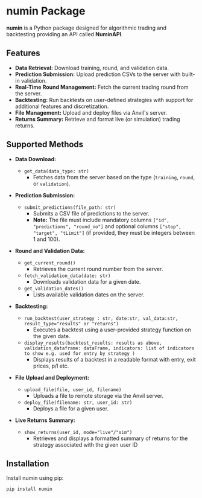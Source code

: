 # numin Package

**numin** is a Python package designed for algorithmic trading and backtesting providing an API called **NuminAPI**.

## Features

- **Data Retrieval:** Download training, round, and validation data.
- **Prediction Submission:** Upload prediction CSVs to the server with built-in validation.
- **Real-Time Round Management:** Fetch the current trading round from the server.
- **Backtesting:** Run backtests on user-defined strategies with support for additional features and discretization.
- **File Management:** Upload and deploy files via Anvil's server.
- **Returns Summary:** Retrieve and format live (or simulation) trading returns.

## Supported Methods

- **Data Download:**
  - `get_data(data_type: str)`
    - Fetches data from the server based on the type (`training`, `round`, or `validation`).

- **Prediction Submission:**
  - `submit_predictions(file_path: str)`
    - Submits a CSV file of predictions to the server.  
    - **Note:** The file must include mandatory columns `["id", "predictions", "round_no"]` and optional columns `["stop", "target", "tLimit"]` (if provided, they must be integers between 1 and 100).

- **Round and Validation Data:**
  - `get_current_round()`
    - Retrieves the current round number from the server.
  - `fetch_validation_data(date: str)`
    - Downloads validation data for a given date.
  - `get_validation_dates()`
    - Lists available validation dates on the server.

- **Backtesting:**
  - `run_backtest(user_strategy : str, date:str, val_data:str, result_type="results" or "returns")`
    - Executes a backtest using a user-provided strategy function on the given date.
  - `display_results(backtest_results: results as above, validation_dataframe: dataFrame, indicators: list of indicators to show e.g. used for entry by strategy )`
    - Displays results of a backtest in a readable format with entry, exit prices, p/l etc.


- **File Upload and Deployment:**
  - `upload_file(file, user_id, filename)`
    - Uploads a file to remote storage via the Anvil server.
  - `deploy_file(filename: str, user_id: str)`
    - Deploys a file for a given user.

- **Live Returns Summary:**
  - `show_returns(user_id, mode="live"/"sim")`
    - Retrieves and displays a formatted summary of returns for the strategy associated with the given user ID

## Installation

Install numin using pip:

```bash
pip install numin

